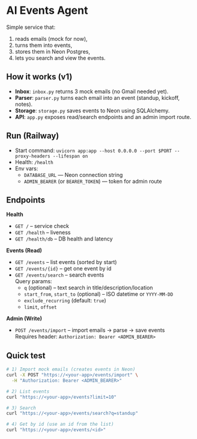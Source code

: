 # AI Events Agent

Simple service that:
1) reads emails (mock for now),
2) turns them into events,
3) stores them in Neon Postgres,
4) lets you search and view the events.

## How it works (v1)
- **Inbox**: `inbox.py` returns 3 mock emails (no Gmail needed yet).
- **Parser**: `parser.py` turns each email into an event (standup, kickoff, notes).
- **Storage**: `storage.py` saves events to Neon using SQLAlchemy.
- **API**: `app.py` exposes read/search endpoints and an admin import route.

## Run (Railway)
- Start command: `uvicorn app:app --host 0.0.0.0 --port $PORT --proxy-headers --lifespan on`
- Health: `/health`
- Env vars:
  - `DATABASE_URL` — Neon connection string
  - `ADMIN_BEARER` (or `BEARER_TOKEN`) — token for admin route

## Endpoints

**Health**
- `GET /` – service check
- `GET /health` – liveness
- `GET /health/db` – DB health and latency

**Events (Read)**
- `GET /events` – list events (sorted by start)
- `GET /events/{id}` – get one event by id
- `GET /events/search` – search events  
  Query params:
  - `q` (optional) – text search in title/description/location
  - `start_from`, `start_to` (optional) – ISO datetime or `YYYY-MM-DD`
  - `exclude_recurring` (default: `true`)
  - `limit`, `offset`

**Admin (Write)**
- `POST /events/import` – import emails → parse → save events  
  Requires header: `Authorization: Bearer <ADMIN_BEARER>`

## Quick test

```bash
# 1) Import mock emails (creates events in Neon)
curl -X POST "https://<your-app>/events/import" \
  -H "Authorization: Bearer <ADMIN_BEARER>"

# 2) List events
curl "https://<your-app>/events?limit=10"

# 3) Search
curl "https://<your-app>/events/search?q=standup"

# 4) Get by id (use an id from the list)
curl "https://<your-app>/events/<id>"
